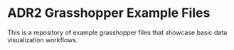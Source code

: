 # ADR2 Grasshopper Example Files

This is a repository of example grasshopper files that showcase basic data visualization workflows.

